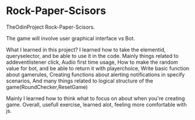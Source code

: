 # Rock-Paper-Scisors
TheOdinProject Rock-Paper-Scisors. 

The game will involve user graphical interface vs Bot.


What I learned in this project?
I learned how to take the elementid, queryselector, and be able to use it in the code.
Mainly things related to addeventlistener click,
Audio first time usage,
How to make the random value for bot, and be able to return it with playerchoice,
Write basic function about gamerules,
Creating functions about alerting notifications in specify scenarios,
And many things related to logical structure of the game(RoundChecker,ResetGame)

Mainly I learned how to think what to focus on about when you're creating game.
Overall, usefull exercise, learned alot, feeling more comfortable with js.
